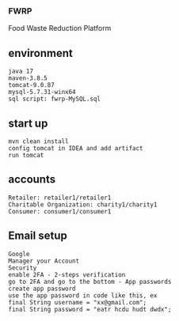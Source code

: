 ### FWRP 
Food Waste Reduction Platform

## environment
```aidl
java 17
maven-3.8.5
tomcat-9.0.87
mysql-5.7.31-winx64
sql script: fwrp-MySQL.sql
```

## start up
```aidl
mvn clean install
config tomcat in IDEA and add artifact
run tomcat
```

## accounts
```aidl
Retailer: retailer1/retailer1
Charitable Organization: charity1/charity1
Consumer: consumer1/consumer1
```

## Email setup
```aidl
Google 
Manager your Account
Security
enable 2FA - 2-steps verification
go to 2FA and go to the bottom - App passwords
create app password
use the app password in code like this, ex
final String username = "xx@gmail.com";
final String password = "eatr hcdu hudt dwdx"; 
```
